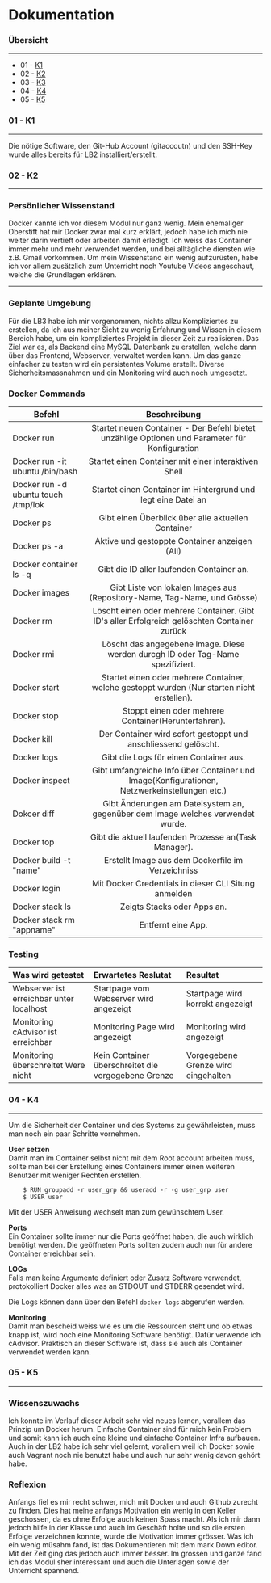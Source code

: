 Dokumentation 
=============

### Übersicht
***

* 01 - [K1](#01---K1)
* 02 - [K2](#02---K2)
* 03 - [K3](#03---K3)
* 04 - [K4](#04---K4)
* 05 - [K5](#05---K5)


### 01 - K1
***


Die nötige Software, den Git-Hub Account (gitaccoutn) und den SSH-Key wurde alles bereits für LB2 installiert/erstellt.


### 02 - K2
***

### Persönlicher Wissenstand


Docker kannte ich vor diesem Modul nur ganz wenig. Mein ehemaliger Oberstift hat mir Docker zwar mal kurz erklärt, jedoch habe ich mich nie weiter darin vertieft oder arbeiten damit erledigt. Ich weiss das Container immer mehr und mehr verwendet werden, und bei alltägliche diensten wie z.B. Gmail vorkommen.
Um mein Wissenstand ein wenig aufzurüsten, habe ich vor allem zusätzlich zum Unterricht noch Youtube Videos angeschaut, welche die Grundlagen erklären.





***

### Geplante Umgebung

Für die LB3 habe ich mir vorgenommen, nichts allzu Kompliziertes zu erstellen, da ich aus meiner Sicht zu wenig Erfahrung und Wissen in diesem Bereich habe, um ein kompliziertes Projekt in dieser Zeit zu realisieren.
Das Ziel war es, als Backend eine MySQL Datenbank zu erstellen, welche dann über das Frontend, Webserver, verwaltet werden kann. Um das ganze einfacher zu testen wird ein persistentes Volume erstellt. Diverse Sicherheitsmassnahmen und ein Monitoring wird auch noch umgesetzt.

### Docker Commands

| Befehl           |Beschreibung                                                                                   |
| -----------------|:---------------------------------------------------------------------------------------------:|
| Docker run       |Startet neuen Container - Der Befehl bietet unzählige Optionen und Parameter für Konfiguration |
| Docker run -it ubuntu /bin/bash       |Startet einen Container mit einer interaktiven Shell                      |
| Docker run -d ubuntu touch /tmp/lok      |Startet einen Container im Hintergrund und legt eine Datei an          |                     
| Docker ps        |Gibt einen Überblick über alle aktuellen Container                                             | 
| Docker ps -a     |Aktive und gestoppte Container anzeigen (All)                                                  | 
| Docker container ls -q |Gibt die ID aller laufenden Container an.                                                |
| Docker images    |Gibt Liste von lokalen Images aus (Repository-Name, Tag-Name, und Grösse)                      | 
| Docker rm        |Löscht einen oder mehrere Container. Gibt ID's aller Erfolgreich gelöschten Container zurück   | 
| Docker rmi       |Löscht das angegebene Image. Diese werden durcgh ID oder Tag-Name spezifiziert.                |
| Docker start     |Startet einen oder mehrere Container, welche gestoppt wurden (Nur starten nicht erstellen).    |
| Docker stop      |Stoppt einen oder mehrere Container(Herunterfahren).                                           |
| Docker kill      |Der Container wird sofort gestoppt und anschliessend gelöscht.                                 |
| Docker logs      |Gibt die Logs für einen Container aus.                                                         |
| Docker inspect   |Gibt umfangreiche Info über Container und Image(Konfigurationen, Netzwerkeinstellungen etc.)   |
| Dokcer diff      |Gibt Änderungen am Dateisystem an, gegenüber dem Image welches verwendet wurde.                |
| Docker top       |Gibt die aktuell laufenden Prozesse an(Task Manager).                                          |
| Docker build -t "name" |Erstellt Image aus dem Dockerfile im Verzeichniss                                        |
| Docker login     |Mit Docker Credentials in dieser CLI Situng anmelden                                           |
| Docker stack ls  |Zeigts Stacks oder Apps an.                                                                    |
| Docker stack rm "appname" |Entfernt eine App.                                                                    |

### Testing

| Was wird getestet     | Erwartetes Reslutat   | Resultat  |
| :---------------------| :---------------------| :---------|
| Webserver ist erreichbar unter localhost     | Startpage vom Webserver wird angezeigt | Startpage wird korrekt angezeigt    |
| Monitoring cAdvisor ist erreichbar  | Monitoring Page wird angezeigt    | Monitoring wird angezeigt |
| Monitoring überschreitet Were nicht     | Kein Container überschreitet die vorgegebene Grenze | Vorgegebene Grenze wird eingehalten     |


### 04 - K4
***

Um die Sicherheit der Container und des Systems zu gewährleisten, muss man noch ein paar Schritte vornehmen. 

**User setzen** <br>
Damit man im Container selbst nicht mit dem Root account arbeiten muss, sollte man bei der Erstellung eines Containers immer einen weiteren Benutzer mit weniger Rechten erstellen. 

```Shell
    $ RUN groupadd -r user_grp && useradd -r -g user_grp user
    $ USER user
```
Mit der USER Anweisung wechselt man zum gewünschtem User.

**Ports** <br>
Ein Container sollte immer nur die Ports geöffnet haben, die auch wirklich benötigt werden. Die geöffneten Ports sollten zudem auch nur für andere Container erreichbar sein.

**LOGs** <br>
Falls man keine Argumente definiert oder Zusatz Software verwendet, protokolliert Docker alles was an STDOUT und STDERR gesendet wird.

Die Logs können dann über den Befehl `docker logs` abgerufen werden.

**Monitoring**<br>
Damit man bescheid weiss wie es um die Ressourcen steht und ob etwas knapp ist, wird noch eine Monitoring Software benötigt.
Dafür verwende ich cAdvisor. Praktisch an dieser Software ist, dass sie auch als Container verwendet werden kann.


### 05 - K5
***

### Wissenszuwachs

Ich konnte im Verlauf dieser Arbeit sehr viel neues lernen, vorallem das Prinzip um Docker herum. Einfache Container sind für mich kein Problem und somit kann ich auch eine kleine und einfache Container Infra aufbauen. Auch in der LB2 habe ich sehr viel gelernt, vorallem weil ich Docker sowie auch Vagrant noch nie benutzt habe und auch nur sehr wenig davon gehört habe.

### Reflexion

Anfangs fiel es mir recht schwer, mich mit Docker und auch Github zurecht zu finden. Dies hat meine anfangs Motivation ein wenig in den Keller geschossen, da es ohne Erfolge auch keinen Spass macht. Als ich mir dann jedoch hilfe in der Klasse und auch im Geschäft holte und so die ersten Erfolge verzeichnen konnte, wurde die Motivation immer grösser. Was ich ein wenig müsahm fand, ist das Dokumentieren mit dem mark Down editor. Mit der Zeit ging das jedoch auch immer besser. Im grossen und ganze fand ich das Modul sher interessant und auch die Unterlagen sowie der Unterricht spannend.




